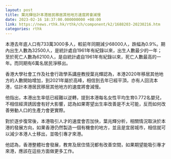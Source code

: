 ```yaml
---
layout: post
title: 葉兆輝估計本港居民移居其他地方速度將會減慢
date: 2023-02-16 18:37:00.000000000 +08:00
link: https://news.rthk.hk/rthk/ch/component/k2/1688203-20230216.htm
categories: rthk
---
```


本港去年底人口有733萬3000多人，較前年同期減少68000人，跌幅為0.9%。期內出生人數為32500人，是統計處自1961年有紀錄以來，出生人數最少的一年；至於死亡人數為62100人，是自統計處自1961年有紀錄以來，死亡人數最高的一年。而同期有6萬名居民淨移出。

香港大學社會工作及社會行政學系講座教授葉兆輝認為，本港2020年移居其他地方的人數開始增加，到2021年屬於高峰，相信到去年已經平頂，亦有人回流本港，估計本港居民移居其他地方的速度將會減慢。

他指出，本港出生率低已經難以逆轉，提到本港每名女性平均生育0.772名嬰兒，不相信經濟誘因會有好大影響，認為如果寄望出生率改善是不太可能，反而如何改善勞動人口的生產力會更實際。

對於逐步復常後，本港吸引人才的速度會否加快，葉兆輝分析，相關情況取決於本港的發展方向，如果香港仍然製造一個有機會的地方，並且是宜居城巿，相信就可以減少本港人士移出，並吸引專才來港。

他認為，香港整體社會發展，教育及居住情況都有改善空間，如果期望能吸引專才來港，應該在這些方面做更多工作。
